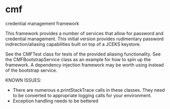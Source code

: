 cmf
===

credential management framework

This framework provides a number of services that allow for password and credential management.
This initial version provides rudimentary password indirection/aliasing capabilities built on top of a JCEKS keystore.

See the CMFTest class for tests of the provided aliasing functionality.
See the CMFBootstrapService class as an example for how to spin up the framework.
A dependency injection framework may be worth using instead of the bootstrap service.

KNOWN ISSUES:
* There are numerous e.printStackTrace calls in these classes. They need to be converted to appropriate logging calls for your environment.
* Exception handling needs to be bettered
